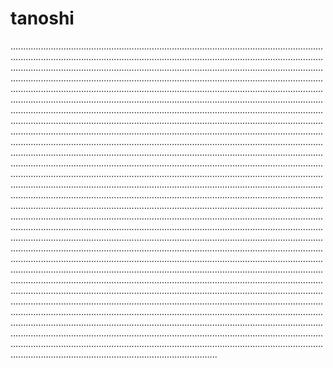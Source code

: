 # tanoshi

..............................................................................................................................................................................................................................................................................................................................................................................................................................................................................................................................................................................................................................................................................................................................................................................................................................................................................................................................................................................................................................................................................................................................................................................................................................................................................................................................................................................................................................................................................................................................................................................................................................................................................................................................................................................................................................................................................................................................................................................................................................................................................................................................................................................................................................................................................................................................................................................................................................................................................................................................................................................................................................................................................................................................................................................................................................................................................................................................................................................................................................................................................................................................................................................................................................................................................................................................................................................................................................................................................................................................................................................................................................................................................................................................................................................................................................